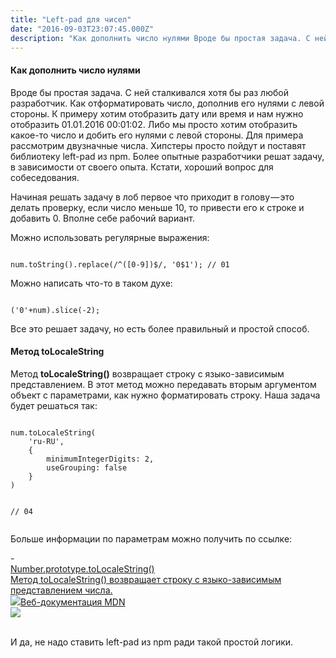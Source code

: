 ```yaml
---
title: "Left-pad для чисел"
date: "2016-09-03T23:07:45.000Z"
description: "Как дополнить число нулями Вроде бы простая задача. С ней сталкивался хотя бы раз любой разработчик. Как отформатировать число, "
---
```


<h4 id="-">Как дополнить число нулями</h4><p>Вроде бы простая задача. С ней сталкивался хотя бы раз любой разработчик. Как отформатировать число, дополнив его нулями с левой стороны. К примеру хотим отобразить дату или время и нам нужно отобразить 01.01.2016 00:01:02. Либо мы просто хотим отобразить какое-то число и добить его нулями с левой стороны. Для примера рассмотрим двузначные числа. Хипстеры просто пойдут и поставят библиотеку left-pad из npm. Более опытные разработчики решат задачу, в зависимости от своего опыта. Кстати, хороший вопрос для собеседования.</p><p>Начиная решать задачу в лоб первое что приходит в голову — это делать проверку, если число меньше 10, то привести его к строке и добавить 0. Вполне себе рабочий вариант.</p><p>Можно использовать регулярные выражения:</p><pre><code class="language-javascript">
num.toString().replace(/^([0-9])$/, '0$1'); // 01
</code></pre><p>Можно написать что-то в таком духе:</p><pre><code class="language-javascript">
('0'+num).slice(-2);
</code></pre><p>Все это решает задачу, но есть более правильный и простой способ.</p><h4 id="-tolocalestring">Метод toLocaleString</h4><p>Метод <strong><strong>toLocaleString()</strong></strong> возвращает строку с языко-зависимым представлением. В этот метод можно передавать вторым аргументом объект с параметрами, как нужно форматировать строку. Наша задача будет решаться так:</p><pre><code class="language-javascript">
num.toLocaleString(
    'ru-RU',
    {
        minimumIntegerDigits: 2,
        useGrouping: false
    }
)

// 04</code></pre><p>Больше информации по параметрам можно получить по ссылке:</p>- <a class="kg-bookmark-container" href="https://developer.mozilla.org/ru/docs/Web/JavaScript/Reference/Global_Objects/Number/toLocaleString"><div class="kg-bookmark-content"><div class="kg-bookmark-title">Number.prototype.toLocaleString()</div><div class="kg-bookmark-description">Метод toLocaleString() возвращает строку с языко-зависимым представлением числа.</div><div class="kg-bookmark-metadata"><img class="kg-bookmark-icon" src="https://developer.mozilla.org/static/img/favicon144.e7e21ca263ca.png"><span class="kg-bookmark-publisher">Веб-документация MDN</span></div></div><div class="kg-bookmark-thumbnail"><img src="https://developer.mozilla.org/static/img/opengraph-logo.72382e605ce3.png"></div></a> <br/>
<p>И да, не надо ставить left-pad из npm ради такой простой логики.</p>

